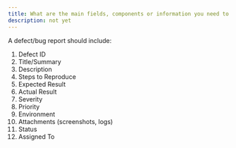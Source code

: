 ```yaml
---
title: What are the main fields, components or information you need to include on a defect/bug?
description: not yet
---
```

A defect/bug report should include:
<ol>
<li>Defect ID</li>
<li>Title/Summary</li>
<li>Description</li>
<li>Steps to Reproduce</li>
<li>Expected Result</li>
<li>Actual Result</li>
<li>Severity</li>
<li>Priority</li>
<li>Environment</li>
<li>Attachments (screenshots, logs)</li>
<li>Status</li>
<li>Assigned To</li>
</ol>
